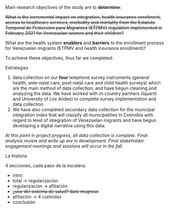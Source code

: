 Main research objectives of the study are to **determine**:

~~What is the incremental impact on integration, health insurance enrollment, access to healthcare services, morbidity and mortality from the Estatuto Temporal de Proteccion para Migrantes (ETPMV) regulation implemented in February 2021 for Venezuelan women and their children?~~

What are the health system **enablers** and **barriers** to the enrollment process for Venezuelan migrants (ETPMV and health insurance enrollment)?

To achieve these objectives, thus far we completed:

Estrategias

1. data collection on our **four** telephone survey instruments (general health, ante-natal care, post-natal care and child health surveys) which are the main method of data collection, and have begun cleaning and analyzing the data. We have worked with in-country partners (Iquartil and University of Los Andes) to complete survey implementation and data collection.
2. We have also completed secondary data collection for the municipal integration index that will classify all municipalities in Colombia with regard to level of integration of Venezuelan migrants and have begun developing a digital narrative using this data.

*At this point in project progress, all data collection is complete. Final analysis review and write up are in development. Final stakeholder engagement meetings and sessions will occur in the fall.*


La historia

4 secciones, cada paso de la escalera:

- intro:
- total -> regularización
- regularización -> afiliación
- ~~¿uso del sistema de salud? dato mugroso~~
- afiliación -> 4 controles
- conclusión
